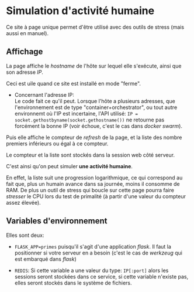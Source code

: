 Simulation d'activité humaine
=============================

Ce site à page unique permet d'être utilisé avec des outils de stress (mais aussi en manuel).

Affichage
---------

La page affiche le *hostname* de l'hôte sur lequel elle s'exécute, ainsi que son adresse *IP*.

Ceci est uile quand ce site est installé en mode "ferme".

* Concernant l'adresse IP:  
Le code fait ce qu'il peut. Lorsque l'hôte a plusieurs adresses, que l'environnement est de type "container+orchestrator", ou tout autre environnemt où l'IP est incertaine, l'API utilisé: `IP = socket.gethostbyname(socket.gethostname())` ne retourne pas forcément la bonne IP (voir échoue, c'est le cas dans *docker swarm*).

Puis elle affiche le compteur de *refresh* de la page, et la liste des nombre premiers inférieurs ou égal à ce compteur.

Le compteur et la liste sont stockés dans la session web côté serveur.

C'est ainsi qu'on peut simuler **une activité humaine**.

En effet, la liste suit une progression logarithmique, ce qui correspond au fait que, plus un humain avance dans sa journée, moins il consomme de RAM. De plus un outil de stress qui boucle sur cette page pourra faire *stresser* le CPU lors du test de primalité (à partir d'une valeur du compteur assez élevée).

Variables d'environnement
-------------------------

Elles sont deux:

* `FLASK_APP=primes` puisqu'il s'agit d'une application *flask*. Il faut la positionner si votre serveur en a besoin (c'est le cas de *werkzeug* qui est embarqué dans *flask*)

* `REDIS`: Si cette variable a une valeur du type: `IP[:port]` alors les sessions seront stockées dans ce service, si cette variable n'existe pas, elles seront stockés dans le système de fichiers.
